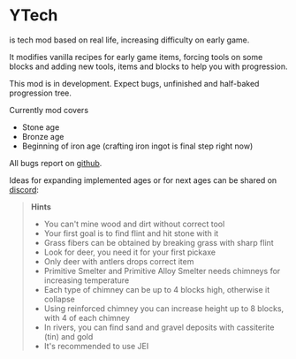 # YTech

is tech mod based on real life, increasing difficulty on early game.

It modifies vanilla recipes for early game items, forcing tools on some blocks and adding new tools, items and blocks to help you with progression.

This mod is in development. Expect bugs, unfinished and half-baked progression tree.

Currently mod covers
- Stone age
- Bronze age
- Beginning of iron age (crafting iron ingot is final step right now)

All bugs report on [github](https://github.com/yanny7/ytech).

Ideas for expanding implemented ages or for next ages can be shared on [discord](https://discord.gg/c2knc97j):

> **Hints**
> - You can't mine wood and dirt without correct tool
> - Your first goal is to find flint and hit stone with it
> - Grass fibers can be obtained by breaking grass with sharp flint
> - Look for deer, you need it for your first pickaxe
> - Only deer with antlers drops correct item
> - Primitive Smelter and Primitive Alloy Smelter needs chimneys for increasing temperature
> - Each type of chimney can be up to 4 blocks high, otherwise it collapse
> - Using reinforced chimney you can increase height up to 8 blocks, with 4 of each chimney
> - In rivers, you can find sand and gravel deposits with cassiterite (tin) and gold
> - It's recommended to use JEI